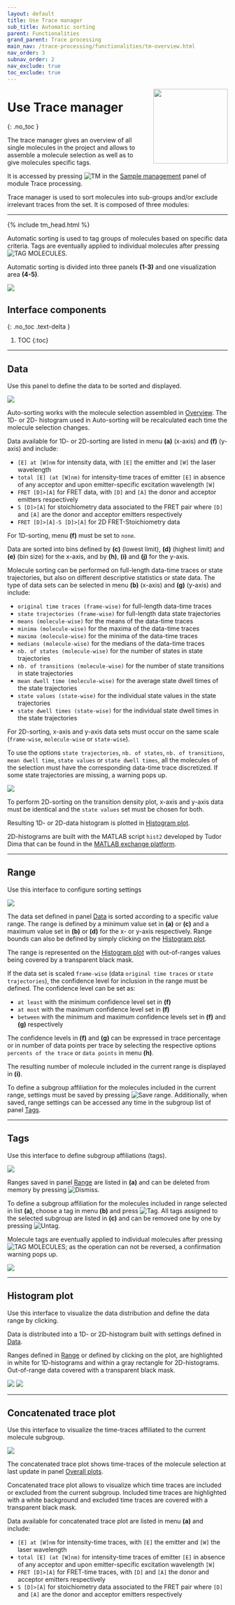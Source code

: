 ```yaml
---
layout: default
title: Use Trace manager
sub_title: Automatic sorting
parent: Functionalities
grand_parent: Trace processing
main_nav: /trace-processing/functionalities/tm-overview.html
nav_order: 3
subnav_order: 2
nav_exclude: true
toc_exclude: true
---
```


<img src="../../assets/images/logos/logo-trace-processing_400px.png" width="170" style="float:right; margin-left: 15px;"/>

# Use Trace manager
{: .no_toc }

The trace manager gives an overview of all single molecules in the project and allows to assemble a molecule selection as well as to give molecules specific tags.

It is accessed by pressing 
![TM](../../assets/images/gui/TP-but-tm.png "TM") in the 
[Sample management](../components/panel-sample-management.html#trace-manager) panel of module Trace processing.

Trace manager is used to sort molecules into sub-groups and/or exclude irrelevant traces from the set.
It is composed of three modules:


---

{% include tm_head.html %}

Automatic sorting is used to tag groups of molecules based on specific data criteria.
Tags are eventually applied to individual molecules after pressing 
![TAG MOLECULES](../../assets/images/gui/TP-but-tag-molecules.png "TAG MOLECULES").

Automatic sorting is divided into three panels **(1-3)** and one visualization area **(4-5)**.

<a class="plain" href="../../assets/images/gui/TP-panel-sample-tm-autosorting.png"><img src="../../assets/images/gui/TP-panel-sample-tm-autosorting.png"/></a>

## Interface components
{: .no_toc .text-delta }

1. TOC
{:toc}


---

## Data

Use this panel to define the data to be sorted and displayed.

<a class="plain" href="../../assets/images/gui/TP-panel-sample-tm-autosorting-histogram.png"><img src="../../assets/images/gui/TP-panel-sample-tm-autosorting-histogram.png"/></a>

Auto-sorting works with the molecule selection assembled in 
[Overview](tm-overview.html).
The 1D- or 2D- histogram used in Auto-sorting will be recalculated each time the molecule selection changes.

Data available for 1D- or 2D-sorting are listed in menu **(a)** (x-axis) and **(f)** (y-axis) and include:
* `[E] at [W]nm` for intensity data, with `[E]` the emitter and `[W]` the laser wavelength
* `total [E] (at [W]nm)` for intensity-time traces of emitter `[E]` in absence of any acceptor and upon emitter-specific excitation wavelength `[W]`
* `FRET [D]>[A]` for FRET data, with `[D]` and `[A]` the donor and acceptor emitters respectively
* `S [D]>[A]` for stoichiometry data  associated to the FRET pair where `[D]` and `[A]` are the donor and acceptor emitters respectively
* `FRET [D]>[A]-S [D]>[A]` for 2D FRET-Stoichiometry data 

For 1D-sorting, menu **(f)** must be set to `none`.

Data are sorted into bins defined by **(c)** (lowest limit), **(d)** (highest limit) and **(e)** (bin size) for the x-axis, and by **(h)**, **(i)** and **(j)** for the y-axis.

Molecule sorting can be performed on full-length data-time traces or state trajectories, but also on different descriptive statistics or state data.
The type of data sets can be selected in menu **(b)** (x-axis) and **(g)** (y-axis) and include:
* `original time traces (frame-wise)` for full-length data-time traces
* `state trajectories (frame-wise)` for full-length data state trajectories
* `means (molecule-wise)` for the means of the data-time traces
* `minima (molecule-wise)` for the maxima of the data-time traces
* `maxima (molecule-wise)` for the minima of the data-time traces
* `medians (molecule-wise)` for the medians of the data-time traces
* `nb. of states (molecule-wise)` for the number of states in state trajectories
* `nb. of transitions (molecule-wise)` for the number of state transitions in state trajectories
* `mean dwell time (molecule-wise)` for the average state dwell times of the state trajectories
* `state values (state-wise)` for the individual state values in the state trajectories
* `state dwell times (state-wise)` for the individual state dwell times in the state trajectories

For 2D-sorting, x-axis and y-axis data sets must occur on the same scale (`frame-wise`, `molecule-wise` or `state-wise`).

To use the options `state trajectories`, `nb. of states`, `nb. of transitions`, `mean dwell time`, `state values` or `state dwell times`, all the molecules of the selection must have the corresponding data-time trace discretized.
If some state trajectories are missing, a warning pops up.

<a class="plain" href="../../assets/images/gui/TP-panel-sample-tm-autosorting-warn1.png"><img src="../../assets/images/gui/TP-panel-sample-tm-autosorting-warn1.png" style="max-width:443px;"/></a>

To perform 2D-sorting on the transition density plot, x-axis and y-axis data must be identical and the `state values` set must be chosen for both.

Resulting 1D- or 2D-data histogram is plotted in 
[Histogram plot](#histogram-plot).

2D-histograms are built with the MATLAB script `hist2` developed by Tudor Dima that can be found in the 
[MATLAB exchange platform](https://www.mathworks.com/matlabcentral/fileexchange/18386-2d-histogram-exact-and-fast-binning-crop-and-stretch-grid-adjustment?s_tid=prof_contriblnk).


---

## Range

Use this interface to configure sorting settings

<a class="plain" href="../../assets/images/gui/TP-panel-sample-tm-autosorting-range.png"><img src="../../assets/images/gui/TP-panel-sample-tm-autosorting-range.png" style="max-width:182px;"/></a>

The data set defined in panel 
[Data](#data) is sorted according to a specific value range.
The range is defined by a minimum value set in **(a)** or **(c)** and a maximum value set in **(b)** or **(d)**  for the x- or y-axis respectively.
Range bounds can also be defined by simply clicking on the 
[Histogram plot](#histogram-plot).

The range is represented on the
[Histogram plot](#histogram-plot) with out-of-ranges values being covered by a transparent black mask.

If the data set is scaled `frame-wise` (data `original time traces` or `state trajectories`), the confidence level for inclusion in the range must be defined.
The confidence level can be set as:
- `at least` with the minimum confidence level set in **(f)**
- `at most` with the maximum confidence level set in **(f)**
- `between` with the minimum and maximum confidence levels set in **(f)** and **(g)** respectively

The confidence levels in **(f)** and **(g)** can be expressed in trace percentage or in number of data points per trace by selecting the respective options `percents of the trace` or `data points` in menu **(h)**.

The resulting number of molecule included in the current range is displayed in **(i)**.

To define a subgroup affiliation for the molecules included in the current range, settings must be saved by pressing 
![Save range](../../assets/images/gui/TP-but-save-range.png "Save range"). 
Additionally, when saved, range settings can be accessed any time in the subgroup list of panel 
[Tags](#tags).


---

## Tags

Use this interface to define subgroup affiliations (tags).

<a class="plain" href="../../assets/images/gui/TP-panel-sample-tm-autosorting-subgroup.png"><img src="../../assets/images/gui/TP-panel-sample-tm-autosorting-subgroup.png" style="max-width:182px;"/></a>

Ranges saved in panel 
[Range](#range) are listed in **(a)** and can be deleted from memory by pressing
![Dismiss](../../assets/images/gui/TP-but-dismiss.png "Dismiss").

To define a subgroup affiliation for the molecules included in range selected in list **(a)**, choose a tag in menu **(b)** and press 
![Tag](../../assets/images/gui/TP-but-tag.png "Tag").
All tags assigned to the selected subgroup are listed in **(c)** and can be removed one by one by pressing 
![Untag](../../assets/images/gui/TP-but-untag.png "Untag").

Molecule tags are eventually applied to individual molecules after pressing 
![TAG MOLECULES](../../assets/images/gui/TP-but-tag-molecules.png "TAG MOLECULES"); as the operation can not be reversed, a confirmation warning pops up.

<a class="plain" href="../../assets/images/gui/TP-panel-sample-tm-autosorting-warn2.png"><img src="../../assets/images/gui/TP-panel-sample-tm-autosorting-warn2.png" style="max-width:471px;"/></a>


---

## Histogram plot

Use this interface to visualize the data distribution and define the data range by clicking.

Data is distributed into a 1D- or 2D-histogram built with settings defined in 
[Data](#data).

Ranges defined in 
[Range](#range) or defined by clicking on the plot, are highlighted in white for 1D-histograms and within a gray rectangle for 2D-histograms.
Out-of-range data covered with a transparent black mask.

<a class="plain" href="../../assets/images/gui/TP-panel-sample-tm-autosorting-plot1D.png"><img src="../../assets/images/gui/TP-panel-sample-tm-autosorting-plot1D.png" style="max-width:45%;"/></a>
<a class="plain" href="../../assets/images/gui/TP-panel-sample-tm-autosorting-plot2D.png"><img src="../../assets/images/gui/TP-panel-sample-tm-autosorting-plot2D.png" style="max-width:45%;"/></a>



---

## Concatenated trace plot

Use this interface to visualize the time-traces affiliated to the current molecule subgroup.

<a class="plain" href="../../assets/images/gui/TP-panel-sample-tm-autosorting-concatenatedtrace.png"><img src="../../assets/images/gui/TP-panel-sample-tm-autosorting-concatenatedtrace.png"/></a>

The concatenated trace plot shows time-traces of the molecule selection at last update in panel
[Overall plots](tm-overview.html#overall-plots).

Concatenated trace plot allows to visualize which time traces are included or excluded from the current subgroup.
Included time traces are highlighted with a white background and excluded time traces are covered with a transparent black mask.

Data available for concatenated trace plot are listed in menu **(a)** and include:
* `[E] at [W]nm` for intensity-time traces, with `[E]` the emitter and `[W]` the laser wavelength
* `total [E] (at [W]nm)` for intensity-time traces of emitter `[E]` in absence of any acceptor and upon emitter-specific excitation wavelength `[W]`
* `FRET [D]>[A]` for FRET-time traces, with `[D]` and `[A]` the donor and acceptor emitters respectively
* `S [D]>[A]` for stoichiometry data  associated to the FRET pair where `[D]` and `[A]` are the donor and acceptor emitters respectively
